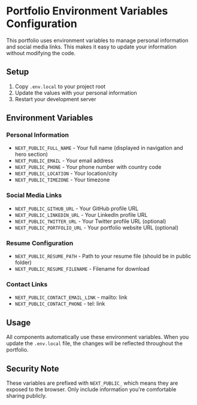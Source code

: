 # Portfolio Environment Variables Configuration

This portfolio uses environment variables to manage personal information and social media links. This makes it easy to update your information without modifying the code.

## Setup

1. Copy `.env.local` to your project root
2. Update the values with your personal information
3. Restart your development server

## Environment Variables

### Personal Information
- `NEXT_PUBLIC_FULL_NAME` - Your full name (displayed in navigation and hero section)
- `NEXT_PUBLIC_EMAIL` - Your email address
- `NEXT_PUBLIC_PHONE` - Your phone number with country code
- `NEXT_PUBLIC_LOCATION` - Your location/city
- `NEXT_PUBLIC_TIMEZONE` - Your timezone

### Social Media Links
- `NEXT_PUBLIC_GITHUB_URL` - Your GitHub profile URL
- `NEXT_PUBLIC_LINKEDIN_URL` - Your LinkedIn profile URL
- `NEXT_PUBLIC_TWITTER_URL` - Your Twitter profile URL (optional)
- `NEXT_PUBLIC_PORTFOLIO_URL` - Your portfolio website URL (optional)

### Resume Configuration
- `NEXT_PUBLIC_RESUME_PATH` - Path to your resume file (should be in public folder)
- `NEXT_PUBLIC_RESUME_FILENAME` - Filename for download

### Contact Links
- `NEXT_PUBLIC_CONTACT_EMAIL_LINK` - mailto: link
- `NEXT_PUBLIC_CONTACT_PHONE` - tel: link

## Usage

All components automatically use these environment variables. When you update the `.env.local` file, the changes will be reflected throughout the portfolio.

## Security Note

These variables are prefixed with `NEXT_PUBLIC_` which means they are exposed to the browser. Only include information you're comfortable sharing publicly.